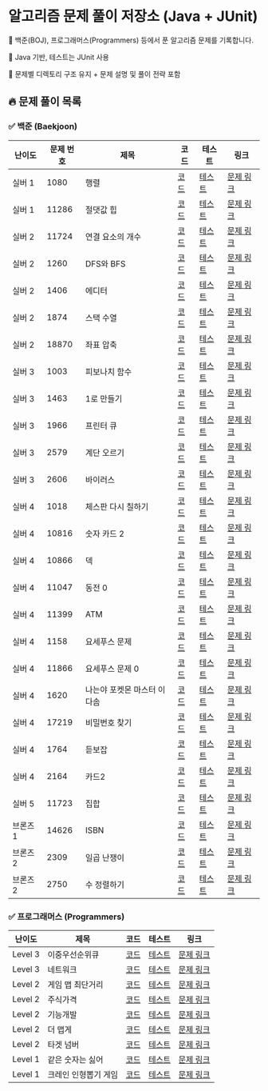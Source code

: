 # 알고리즘 문제 풀이 저장소 (Java + JUnit)
📘 백준(BOJ), 프로그래머스(Programmers) 등에서 푼 알고리즘 문제를 기록합니다.

📌 Java 기반, 테스트는 JUnit 사용

📂 문제별 디렉토리 구조 유지 + 문제 설명 및 풀이 전략 포함

## 🔥 문제 풀이 목록


### ✅ 백준 (Baekjoon)

| 난이도 | 문제 번호 | 제목 | 코드 | 테스트 | 링크 |
|--------|-----------|------|------|--------|---|
| 실버 1 | 1080 | 행렬 | [코드](./src/main/java/baekjoon/BOJ_1080.java) | [테스트](./src/test/java/baekjoon/BOJ1080Test.java) | [문제 링크](https://www.acmicpc.net/problem/1080) |
| 실버 1 | 11286 | 절댓값 힙 | [코드](./src/main/java/baekjoon/BOJ_11286.java) | [테스트](./src/test/java/baekjoon/BOJ11286Test.java) | [문제 링크](https://www.acmicpc.net/problem/11286) |
| 실버 2 | 11724 | 연결 요소의 개수 | [코드](./src/main/java/baekjoon/BOJ_11724.java) | [테스트](./src/test/java/baekjoon/BOJ11724Test.java) | [문제 링크](https://www.acmicpc.net/problem/11724) |
| 실버 2 | 1260 | DFS와 BFS | [코드](./src/main/java/baekjoon/BOJ_1260.java) | [테스트](./src/test/java/baekjoon/BOJ1260Test.java) | [문제 링크](https://www.acmicpc.net/problem/1260) |
| 실버 2 | 1406 | 에디터 | [코드](./src/main/java/baekjoon/BOJ_1406.java) | [테스트](./src/test/java/baekjoon/BOJ1406Test.java) | [문제 링크](https://www.acmicpc.net/problem/1406) |
| 실버 2 | 1874 | 스택 수열 | [코드](./src/main/java/baekjoon/BOJ_1874.java) | [테스트](./src/test/java/baekjoon/BOJ1874Test.java) | [문제 링크](https://www.acmicpc.net/problem/1874) |
| 실버 2 | 18870 | 좌표 압축 | [코드](./src/main/java/baekjoon/BOJ_18870.java) | [테스트](./src/test/java/baekjoon/BOJ18870Test.java) | [문제 링크](https://www.acmicpc.net/problem/18870) |
| 실버 3 | 1003 | 피보나치 함수 | [코드](./src/main/java/baekjoon/BOJ_1003.java) | [테스트](./src/test/java/baekjoon/BOJ1003Test.java) | [문제 링크](https://www.acmicpc.net/problem/1003) |
| 실버 3 | 1463 | 1로 만들기 | [코드](./src/main/java/baekjoon/BOJ_1463.java) | [테스트](./src/test/java/baekjoon/BOJ1463Test.java) | [문제 링크](https://www.acmicpc.net/problem/1463) |
| 실버 3 | 1966 | 프린터 큐 | [코드](./src/main/java/baekjoon/BOJ_1966.java) | [테스트](./src/test/java/baekjoon/BOJ1966Test.java) | [문제 링크](https://www.acmicpc.net/problem/1966) |
| 실버 3 | 2579 | 계단 오르기 | [코드](./src/main/java/baekjoon/BOJ_2579.java) | [테스트](./src/test/java/baekjoon/BOJ2579Test.java) | [문제 링크](https://www.acmicpc.net/problem/2579) |
| 실버 3 | 2606 | 바이러스 | [코드](./src/main/java/baekjoon/BOJ_2606.java) | [테스트](./src/test/java/baekjoon/BOJ2606Test.java) | [문제 링크](https://www.acmicpc.net/problem/2606) |
| 실버 4 | 1018 | 체스판 다시 칠하기 | [코드](./src/main/java/baekjoon/BOJ_1018.java) | [테스트](./src/test/java/baekjoon/BOJ1018Test.java) | [문제 링크](https://www.acmicpc.net/problem/1018) |
| 실버 4 | 10816 | 숫자 카드 2 | [코드](./src/main/java/baekjoon/BOJ_10816.java) | [테스트](./src/test/java/baekjoon/BOJ10816Test.java) | [문제 링크](https://www.acmicpc.net/problem/10816) |
| 실버 4 | 10866 | 덱 | [코드](./src/main/java/baekjoon/BOJ_10866.java) | [테스트](./src/test/java/baekjoon/BOJ10866Test.java) | [문제 링크](https://www.acmicpc.net/problem/10866) |
| 실버 4 | 11047 | 동전 0 | [코드](./src/main/java/baekjoon/BOJ_11047.java) | [테스트](./src/test/java/baekjoon/BOJ11047Test.java) | [문제 링크](https://www.acmicpc.net/problem/11047) |
| 실버 4 | 11399 | ATM | [코드](./src/main/java/baekjoon/BOJ_11399.java) | [테스트](./src/test/java/baekjoon/BOJ11399Test.java) | [문제 링크](https://www.acmicpc.net/problem/11399) |
| 실버 4 | 1158 | 요세푸스 문제 | [코드](./src/main/java/baekjoon/BOJ_1158.java) | [테스트](./src/test/java/baekjoon/BOJ1158Test.java) | [문제 링크](https://www.acmicpc.net/problem/1158) |
| 실버 4 | 11866 | 요세푸스 문제 0 | [코드](./src/main/java/baekjoon/BOJ_11866.java) | [테스트](./src/test/java/baekjoon/BOJ11866Test.java) | [문제 링크](https://www.acmicpc.net/problem/11866) |
| 실버 4 | 1620 | 나는야 포켓몬 마스터 이다솜 | [코드](./src/main/java/baekjoon/BOJ_1620.java) | [테스트](./src/test/java/baekjoon/BOJ1620Test.java) | [문제 링크](https://www.acmicpc.net/problem/1620) |
| 실버 4 | 17219 | 비밀번호 찾기 | [코드](./src/main/java/baekjoon/BOJ_17219.java) | [테스트](./src/test/java/baekjoon/BOJ17219Test.java) | [문제 링크](https://www.acmicpc.net/problem/17219) |
| 실버 4 | 1764 | 듣보잡 | [코드](./src/main/java/baekjoon/BOJ_1764.java) | [테스트](./src/test/java/baekjoon/BOJ1764Test.java) | [문제 링크](https://www.acmicpc.net/problem/1764) |
| 실버 4 | 2164 | 카드2 | [코드](./src/main/java/baekjoon/BOJ_2164.java) | [테스트](./src/test/java/baekjoon/BOJ2164Test.java) | [문제 링크](https://www.acmicpc.net/problem/2164) |
| 실버 5 | 11723 | 집합 | [코드](./src/main/java/baekjoon/BOJ_11723.java) | [테스트](./src/test/java/baekjoon/BOJ11723Test.java) | [문제 링크](https://www.acmicpc.net/problem/11723) |
| 브론즈 1 | 14626 | ISBN | [코드](./src/main/java/baekjoon/BOJ_14626.java) | [테스트](./src/test/java/baekjoon/BOJ14626Test.java) | [문제 링크](https://www.acmicpc.net/problem/14626) |
| 브론즈 2 | 2309 | 일곱 난쟁이 | [코드](./src/main/java/baekjoon/BOJ_2309.java) | [테스트](./src/test/java/baekjoon/BOJ2309Test.java) | [문제 링크](https://www.acmicpc.net/problem/2309) |
| 브론즈 2 | 2750 | 수 정렬하기 | [코드](./src/main/java/baekjoon/BOJ_2750.java) | [테스트](./src/test/java/baekjoon/BOJ2750Test.java) | [문제 링크](https://www.acmicpc.net/problem/2750) |



### ✅ 프로그래머스 (Programmers)

| 난이도 | 제목 | 코드 | 테스트 | 링크 |
|--------|------|------|--------|---|
| Level 3 | 이중우선순위큐 | [코드](./src/main/java/programmers/PG_42628.java) | [테스트](./src/test/java/programmers/PG42628Test.java) | [문제 링크](https://school.programmers.co.kr/learn/courses/30/lessons/42628) |
| Level 3 | 네트워크 | [코드](./src/main/java/programmers/PG_43162.java) | [테스트](./src/test/java/programmers/PG43162Test.java) | [문제 링크](https://school.programmers.co.kr/learn/courses/30/lessons/43162) |
| Level 2 | 게임 맵 최단거리 | [코드](./src/main/java/programmers/PG_1844.java) | [테스트](./src/test/java/programmers/PG1844Test.java) | [문제 링크](https://school.programmers.co.kr/learn/courses/30/lessons/1844) |
| Level 2 | 주식가격 | [코드](./src/main/java/programmers/PG_42584.java) | [테스트](./src/test/java/programmers/PG42584Test.java) | [문제 링크](https://school.programmers.co.kr/learn/courses/30/lessons/42584) |
| Level 2 | 기능개발 | [코드](./src/main/java/programmers/PG_42586.java) | [테스트](./src/test/java/programmers/PG42586Test.java) | [문제 링크](https://school.programmers.co.kr/learn/courses/30/lessons/42586) |
| Level 2 | 더 맵게 | [코드](./src/main/java/programmers/PG_42626.java) | [테스트](./src/test/java/programmers/PG42626Test.java) | [문제 링크](https://school.programmers.co.kr/learn/courses/30/lessons/42626) |
| Level 2 | 타겟 넘버 | [코드](./src/main/java/programmers/PG_43165.java) | [테스트](./src/test/java/programmers/PG43165Test.java) | [문제 링크](https://school.programmers.co.kr/learn/courses/30/lessons/43165) |
| Level 1 | 같은 숫자는 싫어 | [코드](./src/main/java/programmers/PG_12906.java) | [테스트](./src/test/java/programmers/PG12906Test.java) | [문제 링크](https://school.programmers.co.kr/learn/courses/30/lessons/12906) |
| Level 1 | 크레인 인형뽑기 게임 | [코드](./src/main/java/programmers/PG_64061.java) | [테스트](./src/test/java/programmers/PG64061Test.java) | [문제 링크](https://school.programmers.co.kr/learn/courses/30/lessons/64061) |